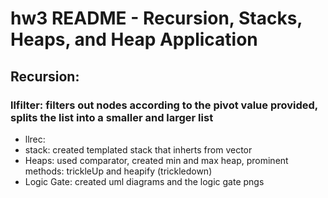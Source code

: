 # hw3 README - Recursion, Stacks, Heaps, and Heap Application
## Recursion:
### llfilter: filters out nodes according to the pivot value provided, splits the list into a smaller and larger list
 * llrec: 
 * stack: created templated stack that inherts from vector
 * Heaps: used comparator, created min and max heap, prominent methods: trickleUp and heapify (trickledown)
 * Logic Gate: created uml diagrams and the logic gate pngs
